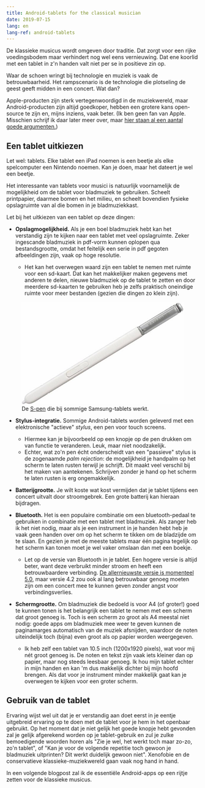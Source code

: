 ```yaml
---
title: Android-tablets for the classical musician
date: 2019-07-15
lang: en
lang-ref: android-tablets
---
```


De klassieke musicus wordt omgeven door traditie. Dat zorgt voor een rijke voedingsbodem maar verhindert nog wel eens vernieuwing. Dat ene koorlid met een tablet in z'n handen valt niet per se in positieve zin op.

Waar de schoen wringt bij technologie en muziek is vaak de betrouwbaarheid. Het rampscenario is de technologie die plotseling de geest geeft midden in een concert. Wat dan?

Apple-producten zijn sterk vertegenwoordigd in de muziekwereld, maar Android-producten zijn altijd goedkoper, hebben een grotere kans open-source te zijn en, mijns inziens, vaak beter. (Ik ben geen fan van Apple. Misschien schrijf ik daar later meer over, maar [hier staan al een aantal goede argumenten.](https://stallman.org/apple.html))

## Een tablet uitkiezen

Let wel: tablets. Elke tablet een iPad noemen is een beetje als elke spelcomputer een Nintendo noemen. Kan je doen, maar het dateert je wel een beetje.

Het interessante van tablets voor musici is natuurlijk voornamelijk de mogelijkheid om de tablet voor bladmuziek te gebruiken. Scheelt printpapier, daarmee bomen en het milieu, en scheelt bovendien fysieke opslagruimte van al die bomen in je bladmuziekkast.

Let bij het uitkiezen van een tablet op deze dingen:

- **Opslagmogelijkheid.** Als je een boel bladmuziek hebt kan het verstandig zijn te kijken naar een tablet met veel opslagruimte. Zeker ingescande bladmuziek in pdf-vorm kunnen oplopen qua bestandsgrootte, omdat het feitelijk een serie in pdf gegoten afbeeldingen zijn, vaak op hoge resolutie.

  - Het kan het overwegen waard zijn een tablet te nemen met ruimte voor een sd-kaart. Dat kan het makkelijker maken gegevens met anderen te delen, nieuwe bladmuziek op de tablet te zetten en door meerdere sd-kaarten te gebruiken heb je zelfs praktisch oneindige ruimte voor meer bestanden (gezien die dingen zo klein zijn).

<figure class="fr-l w-50-l ml-auto-l fr-m w-50-m ml-auto-m br3 ma1 ba b--light-gray">
	<img src="/images/blog/2019/s-pen.jpg" alt="S-pen" class="br3 br--top">
	<figcaption class="tc">De <a href="https://www.samsung.com/nl/i/tablet/s-pen/">S-pen</a> die bij sommige Samsung-tablets werkt.</figcaption>
</figure>

- **Stylus-integratie.** Sommige Android-tablets worden geleverd met een elektronische "actieve" _stylus_, een pen voor touch screens.

  - Hiermee kan je bijvoorbeeld op een knopje op de pen drukken om van functie te veranderen. Leuk, maar niet noodzakelijk.
  - Echter, wat zo'n pen écht onderscheidt van een "passieve" stylus is de zogenaamde _palm rejection_: de mogelijkheid je handpalm op het scherm te laten rusten terwijl je schrijft. Dit maakt veel verschil bij het maken van aantekenen. Schrijven zonder je hand op het scherm te laten rusten is erg ongemakkelijk.

- **Batterijgrootte.** Je wilt koste wat kost vermijden dat je tablet tijdens een concert uitvalt door stroomgebrek. Een grote batterij kan hieraan bijdragen.
- **Bluetooth.** Het is een populaire combinatie om een bluetooth-pedaal te gebruiken in combinatie met een tablet met bladmuziek. Als zanger heb ik het niet nodig, maar als je een instrument in je handen hebt heb je vaak geen handen over om op het scherm te tikken om de bladzijde om te slaan. En gezien je met de meeste tablets maar één pagina tegelijk op het scherm kan tonen moet je wel vaker omslaan dan met een boekje.
  - Let op de versie van Bluetooth in je tablet. Een hogere versie is altijd beter, want deze verbruikt minder stroom en heeft een betrouwbaardere verbinding. [De allernieuwste versie is momenteel 5.0](https://computertotaal.nl/artikelen/blog/wat-is-bluetooth-50-en-wat-kun-je-ermee?API_COOKIE_REDIRECTED=True), maar versie 4.2 zou ook al lang betrouwbaar genoeg moeten zijn om een concert mee te kunnen geven zonder angst voor verbindingsverlies.
- **Schermgrootte.** Om bladmuziek die bedoeld is voor A4 (of groter!) goed te kunnen tonen is het belangrijk een tablet te nemen met een scherm dat groot genoeg is. Toch is een scherm zo groot als A4 meestal niet nodig: goede apps om bladmuziek mee weer te geven kunnen de paginamarges automatisch van de muziek afsnijden, waardoor de noten uiteindelijk toch (bijna) even groot als op papier worden weergegeven.
  - Ik heb zelf een tablet van 10.5 inch (1200x1920 pixels), wat voor mij nét groot genoeg is. De noten en tekst zijn vaak iets kleiner dan op papier, maar nog steeds leesbaar genoeg. Ik hou mijn tablet echter in mijn handen en kan 'm dus makkelijk dichter bij mijn hoofd brengen. Als dat voor je instrument minder makkelijk gaat kan je overwegen te kijken voor een groter scherm.

## Gebruik van de tablet

Ervaring wijst wel uit dat je er verstandig aan doet eerst in je eentje uitgebreid ervaring op te doen met de tablet voor je hem in het openbaar gebruikt. Op het moment dat je niet gelijk het goede knopje hebt gevonden zal je gelijk afgerekend worden op je tablet-gebruik en zul je zulke bemoedigende woorden horen als "Zie je wel, het werkt toch maar zo-zo, zo'n tablet", of "Kan je voor de volgende repetitie toch gewoon je bladmuziek uitprinten? Dit werkt duidelijk gewoon niet". Xenofobie en de conservatieve klassieke-muziekwereld gaan vaak nog hand in hand.

In een volgende blogpost zal ik de essentiële Android-apps op een rijtje zetten voor de klassieke musicus.
